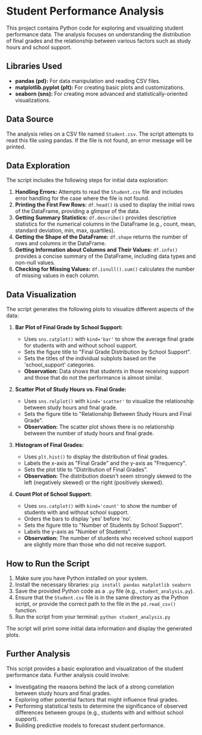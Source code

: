 # Student Performance Analysis

This project contains Python code for exploring and visualizing student performance data. The analysis focuses on understanding the distribution of final grades and the relationship between various factors such as study hours and school support.

## Libraries Used

* **pandas (pd):** For data manipulation and reading CSV files.
* **matplotlib.pyplot (plt):** For creating basic plots and customizations.
* **seaborn (sns):** For creating more advanced and statistically-oriented visualizations.

## Data Source

The analysis relies on a CSV file named `Student.csv`. The script attempts to read this file using pandas. If the file is not found, an error message will be printed.

## Data Exploration

The script includes the following steps for initial data exploration:

1.  **Handling Errors:** Attempts to read the `Student.csv` file and includes error handling for the case where the file is not found.
2.  **Printing the First Few Rows:** `df.head()` is used to display the initial rows of the DataFrame, providing a glimpse of the data.
3.  **Getting Summary Statistics:** `df.describe()` provides descriptive statistics for the numerical columns in the DataFrame (e.g., count, mean, standard deviation, min, max, quartiles).
4.  **Getting the Shape of the DataFrame:** `df.shape` returns the number of rows and columns in the DataFrame.
5.  **Getting Information about Columns and Their Values:** `df.info()` provides a concise summary of the DataFrame, including data types and non-null values.
6.  **Checking for Missing Values:** `df.isnull().sum()` calculates the number of missing values in each column.

## Data Visualization

The script generates the following plots to visualize different aspects of the data:

1.  **Bar Plot of Final Grade by School Support:**
    * Uses `sns.catplot()` with `kind='bar'` to show the average final grade for students with and without school support.
    * Sets the figure title to "Final Grade Distribution by School Support".
    * Sets the titles of the individual subplots based on the 'school_support' categories.
    * **Observation:** Data shows that students in those receiving support and those that do not the performance is almost similar.

2.  **Scatter Plot of Study Hours vs. Final Grade:**
    * Uses `sns.relplot()` with `kind='scatter'` to visualize the relationship between study hours and final grade.
    * Sets the figure title to "Relationship Between Study Hours and Final Grade".
    * **Observation:** The scatter plot shows there is no relationship between the number of study hours and final grade.

3.  **Histogram of Final Grades:**
    * Uses `plt.hist()` to display the distribution of final grades.
    * Labels the x-axis as "Final Grade" and the y-axis as "Frequency".
    * Sets the plot title to "Distribution of Final Grades".
    * **Observation:** The distribution doesn't seem strongly skewed to the left (negatively skewed) or the right (positively skewed).

4.  **Count Plot of School Support:**
    * Uses `sns.catplot()` with `kind='count'` to show the number of students with and without school support.
    * Orders the bars to display 'yes' before 'no'.
    * Sets the figure title to "Number of Students by School Support".
    * Labels the y-axis as "Number of Students".
    * **Observation:** The number of students who received school support are slightly more than those who did not receive support.

## How to Run the Script

1.  Make sure you have Python installed on your system.
2.  Install the necessary libraries: `pip install pandas matplotlib seaborn`
3.  Save the provided Python code as a `.py` file (e.g., `student_analysis.py`).
4.  Ensure that the `Student.csv` file is in the same directory as the Python script, or provide the correct path to the file in the `pd.read_csv()` function.
5.  Run the script from your terminal: `python student_analysis.py`

The script will print some initial data information and display the generated plots.

## Further Analysis

This script provides a basic exploration and visualization of the student performance data. Further analysis could involve:

* Investigating the reasons behind the lack of a strong correlation between study hours and final grades.
* Exploring other potential factors that might influence final grades.
* Performing statistical tests to determine the significance of observed differences between groups (e.g., students with and without school support).
* Building predictive models to forecast student performance. 